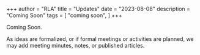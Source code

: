 +++
author = "RLA"
title = "Updates"
date = "2023-08-08"
description = "Coming Soon"
tags = [
    "coming soon",
]
+++

Coming Soon.
<!--more-->
As ideas are formalized, or if formal meetings or activities are planned, we may add meeting minutes, notes, or published articles.